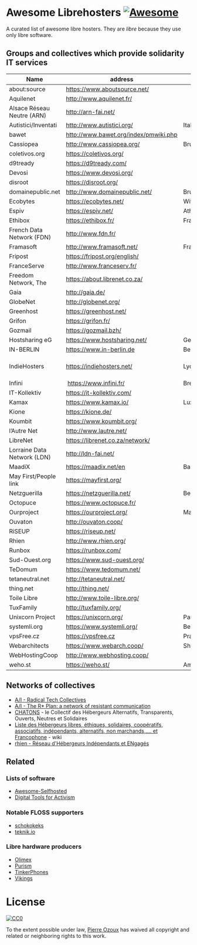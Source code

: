 # Awesome Librehosters [![Awesome](https://cdn.rawgit.com/sindresorhus/awesome/d7305f38d29fed78fa85652e3a63e154dd8e8829/media/badge.svg)](https://github.com/sindresorhus/awesome)

A curated list of awesome libre hosters. They are _libre_ because they use only libre software.

## Groups and collectives which provide solidarity IT services

Name | address | office location | source code
--- | --- | --- | ---
about:source | https://www.aboutsource.net/ | |
Aquilenet | http://www.aquilenet.fr/ | |
Alsace Réseau Neutre (ARN) | http://arn-fai.net/ | |
Autistici/Inventati | http://www.autistici.org/ | Italy |
bawet | http://www.bawet.org/index/pmwiki.php | |
Cassiopea | http://www.cassiopea.org/ | Brussels |
coletivos.org | https://coletivos.org/ | |
d9tready | https://d9tready.com/ | |
Devosi | https://www.devosi.org/ | |
disroot | https://disroot.org/ | |
domainepublic.net | http://www.domainepublic.net/ | Brussels |
Ecobytes | https://ecobytes.net/ | Witzenhausen&Hackenow |
Espiv | https://espiv.net/ | Athens |
Ethibox | https://ethibox.fr/ | France |
French Data Network (FDN) | http://www.fdn.fr/ | |
Framasoft | http://www.framasoft.net/ | France |
Fripost | https://fripost.org/english/ | |
FranceServe | http://www.franceserv.fr/ | |
Freedom Network, The | https://about.librenet.co.za/ | |
Gaia | http://gaia.de/ | |
GlobeNet | http://globenet.org/ | |
Greenhost | https://greenhost.net/ | |
Grifon | https://grifon.fr/ | |
Gozmail | https://gozmail.bzh/ | |
Hostsharing eG | https://www.hostsharing.net/ | Germany | https://github.com/hostsharing
IN-BERLIN | https://www.in-berlin.de | Berlin |
IndieHosters | https://indiehosters.net/ | Lyon&Wiesbaden | https://github.com/libresh/ & https://git.indie.host/meta & https://lab.libreho.st/libre.sh
Infini | https://www.infini.fr/ | Brest |
IT-Kollektiv | https://it-kollektiv.com/ | |
Kamax | https://www.kamax.io/ | Luxembourg | https://github.com/kamax-io
Kione | https://kione.de/ | |
Koumbit | https://www.koumbit.org/ | |
l’Autre Net | http://www.lautre.net/ | |
LibreNet | https://librenet.co.za/network/ | |
Lorraine Data Network (LDN) | http://ldn-fai.net/ | |
MaadiX | https://maadix.net/en | Barcelona |
May First/People link | https://mayfirst.org/ | |
Netzguerilla | https://netzguerilla.net/ | Berlin |
Octopuce | https://www.octopuce.fr/ | |
Ourproject | https://ourproject.org/ | Madrid |
Ouvaton | http://ouvaton.coop/ | |
RiSEUP | https://riseup.net/ | |
Rhien | http://www.rhien.org/ | |
Runbox | https://runbox.com/ | |
Sud-Ouest.org | https://www.sud-ouest.org/ | |
TeDomum | https://www.tedomum.net/ | |
tetaneutral.net | http://tetaneutral.net/ | |
thing.net | http://thing.net/ | |
Toile Libre | http://www.toile-libre.org/ | |
TuxFamily | http://tuxfamily.org/ | |
Unixcorn Project | https://unixcorn.org/ | Paris |
systemli.org | https://www.systemli.org/ | Berlin |
vpsFree.cz | https://vpsfree.cz | Prague |
Webarchitects | https://www.webarch.coop/ | Sheffield, UK | https://git.coop/
WebHostingCoop | http://www.webhosting.coop/ | |
weho.st | https://weho.st/ | Amsterdam |

## Networks of collectives

- [A/I - Radical Tech Collectives](http://www.autistici.org/links)
- [A/I - The R\* Plan: a network of resistant communication](https://www.autistici.org/who/rplan/)
- [CHATONS](https://chatons.org/) - le Collectif des Hébergeurs Alternatifs, Transparents, Ouverts, Neutres et Solidaires
- [Liste des Hébergeurs libres, éthiques, solidaires, coopératifs, associatifs, indépendants, alternatifs, non marchands,.... et Francophone](http://www.hebergeurslibres.net/wakka.php?wiki=listehebergeurs) - wiki
- [rhien - Réseau d'Hébergeurs Indépendants et ENgagés](http://www.rhien.org/Hebergeurs,59.html)

## Related

### Lists of software

- [Awesome-Selfhosted](https://github.com/Kickball/awesome-selfhosted)
- [Digital Tools for Activism](https://github.com/drewrwilson/toolsforactivism)

### Notable FLOSS supporters

- [schokokeks](https://schokokeks.org/)
- [teknik.io](https://teknik.io/)

### Libre hardware producers

- [Olimex](https://olimex.com)
- [Purism](https://puri.sm/)
- [TinkerPhones](http://tinkerphones.org)
- [Vikings](https://www.vikings.net/)

# License

[![CC0](http://i.creativecommons.org/p/zero/1.0/88x31.png)](http://creativecommons.org/publicdomain/zero/1.0/)

To the extent possible under law, [Pierre Ozoux](https://microblog.pierre-o.fr) has waived all copyright and related or neighboring rights to this work.
